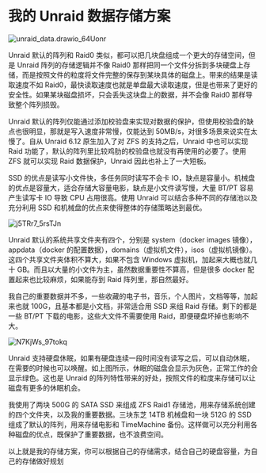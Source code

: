 # 我的 Unraid 数据存储方案

![unraid_data.drawio_64Uonr](https://slark-blog.s3.bitiful.net/unraid_data.drawio_64Uonr.svg)

Unraid 默认的阵列和 Raid0 类似，都可以把几块盘组成一个更大的存储空间，但是 Unraid 阵列的存储逻辑并不像 Raid0 那样把同一个文件分拆到多块硬盘上存储，而是按照文件的粒度将文件完整的保存到某块具体的磁盘上。带来的结果是读取速度不如 Raid0，最快读取速度也就是单盘最大读取速度，但是也带来了更好的安全性。如果某块磁盘损坏，只会丢失这块盘上的数据，并不会像 Raid0 那样导致整个阵列损毁。

Unraid 默认的阵列仅能通过添加校验盘来实现对数据的保护，但使用校验盘的缺点也很明显，那就是写入速度非常慢，仅能达到 50MB/s，对很多场景来说实在太慢了。自从 Unraid 6.12 原生加入了对 ZFS 的支持之后，Unraid 中也可以实现 Raid 功能了，默认的阵列里比较鸡肋的校验盘也就没有再使用的必要了。使用 ZFS 就可以实现 Raid 数据保护，Unraid 因此也补上了一大短板。

SSD 的优点是读写小文件快，多任务同时读写不会卡 IO，缺点是容量小。机械盘的优点是容量大，适合存储大容量电影，缺点是小文件读写慢，大量 BT/PT 容易产生读写卡 IO 导致 CPU 占用很高。使用 Unraid 可以结合多种不同的存储池以及充分利用 SSD 和机械盘的优点来使得整体的存储策略达到最优。

![j5TRr7_5rsTJn](https://slark-blog.s3.bitiful.net/j5TRr7_5rsTJn.png)

Unraid 默认的系统共享文件夹有四个，分别是 system（docker images 镜像），appdata（docker 的配置数据），domains（虚拟机文件），isos（虚拟机镜像）。这四个共享文件夹体积不算大，如果不包含 Windows 虚拟机，加起来大概也就几十 GB。而且以大量的小文件为主，虽然数据重要性不算高，但是很多 docker 配置起来也比较麻烦，如果能存到 Raid 阵列里，那自然最好。

我自己的重要数据并不多，一些收藏的电子书，音乐，个人图片，文档等等，加起来也就 100G，且基本都是小文档，非常适合用 SSD 来组 Raid 存储。剩下的都是一些 BT/PT 下载的电影，这些大文件不需要使用 Raid，即便硬盘坏掉也影响不大。

![N7KjWs_97tokq](https://slark-blog.s3.bitiful.net/N7KjWs_97tokq.png)

Unraid 支持硬盘休眠，如果有硬盘连续一段时间没有读写之后，可以自动休眠，在需要的时候也可以唤醒。如上图所示，休眠的磁盘会显示为灰色，正常工作的会显示绿色。这也是 Unraid 的阵列特性带来的好处，按照文件的粒度来存储可以让磁盘有更多的休眠机会。

我使用了两块 500G 的 SATA SSD 来组成 ZFS Raid1 存储池，用来存储系统创建的四个文件夹，以及我的重要数据。三块东芝 14TB 机械盘和一块 512G 的 SSD 组成了默认的阵列，用来存储电影和 TimeMachine 备份。这样做可以充分利用各种磁盘的优点，既保护了重要数据，也不浪费空间。

以上就是我的存储方案，你可以根据自己的存储需求，结合自己的硬盘容量，为自己的存储做好规划